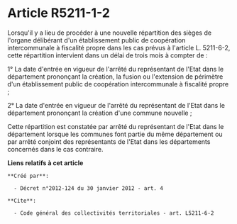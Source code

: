 # Article R5211-1-2

Lorsqu'il y a lieu de procéder à une nouvelle répartition des sièges de l'organe délibérant d'un établissement public de
coopération intercommunale à fiscalité propre dans les cas prévus à l'article L. 5211-6-2, cette répartition intervient dans
un délai de trois mois à compter de : 

1° La date d'entrée en vigueur de l'arrêté du représentant de l'Etat dans le département prononçant la création, la fusion ou
l'extension de périmètre d'un établissement public de coopération intercommunale à fiscalité propre ; 

2° La date d'entrée en vigueur de l'arrêté du représentant de l'Etat dans le département prononçant la création d'une commune
nouvelle ; 

Cette répartition est constatée par arrêté du représentant de l'Etat dans le département lorsque les communes font partie du
même département ou par arrêté conjoint des représentants de l'Etat dans les départements concernés dans le cas contraire.

**Liens relatifs à cet article**

	**Créé par**:

	  - Décret n°2012-124 du 30 janvier 2012 - art. 4

	**Cite**:

	  - Code général des collectivités territoriales - art. L5211-6-2
